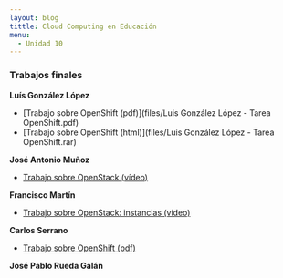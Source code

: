 ```yaml
---
layout: blog
tittle: Cloud Computing en Educación
menu:
  - Unidad 10
---
```


### Trabajos finales

**Luís González López**

* [Trabajo sobre OpenShift (pdf)](files/Luis González López - Tarea OpenShift.pdf)
* [Trabajo sobre OpenShift (html)](files/Luis González López - Tarea OpenShift.rar)

**José Antonio Muñoz**

* [Trabajo sobre OpenStack (vídeo)](http://youtu.be/3RBq-WlL4cU)

**Francisco Martín**

* [Trabajo sobre OpenStack: instancias (vídeo)](http://youtu.be/CQr59JisJeI)

**Carlos Serrano**

* [Trabajo sobre OpenShift (pdf)](files/OpenShift_Carlos_Serrano.pdf)

**José Pablo Rueda Galán**
